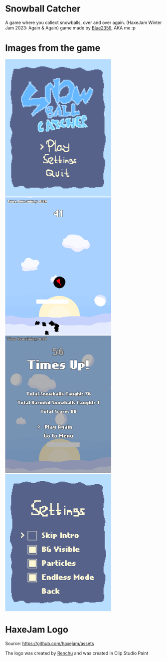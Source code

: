 # Snowball Catcher
A game where you collect snowballs, over and over again. (HaxeJam Winter Jam 2023: Again & Again) game made by [Blue2359](https://blue2359.itch.io/), AKA me :p

# Images from the game
![Alt text](/screenshots/Screenshot_1_SMALL.png)
![Alt text](/screenshots/Screenshot_2_SMALL.png)
![Alt text](/screenshots/Screenshot_4_SMALL.png)
![Alt text](/screenshots/Screenshot_3_SMALL.png)

# HaxeJam Logo
Source: https://github.com/haxejam/assets

The logo was created by [Renchu](https://renchuaintreal.itch.io/) and was created in Clip Studio Paint
